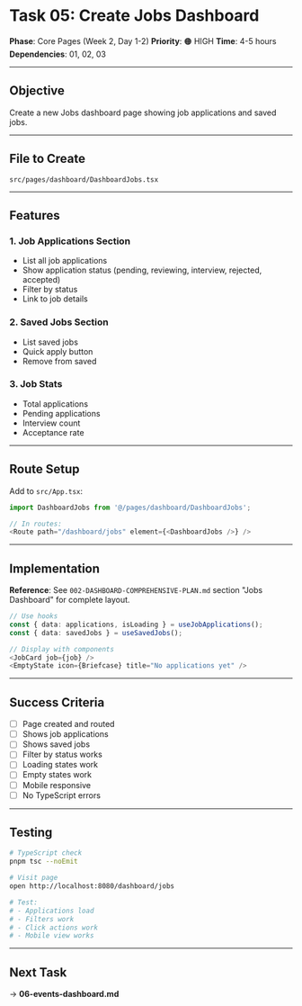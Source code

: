 # Task 05: Create Jobs Dashboard

**Phase**: Core Pages (Week 2, Day 1-2)
**Priority**: 🟠 HIGH
**Time**: 4-5 hours
**Dependencies**: 01, 02, 03

---

## Objective

Create a new Jobs dashboard page showing job applications and saved jobs.

---

## File to Create

`src/pages/dashboard/DashboardJobs.tsx`

---

## Features

### 1. Job Applications Section
- List all job applications
- Show application status (pending, reviewing, interview, rejected, accepted)
- Filter by status
- Link to job details

### 2. Saved Jobs Section
- List saved jobs
- Quick apply button
- Remove from saved

### 3. Job Stats
- Total applications
- Pending applications
- Interview count
- Acceptance rate

---

## Route Setup

Add to `src/App.tsx`:

```typescript
import DashboardJobs from '@/pages/dashboard/DashboardJobs';

// In routes:
<Route path="/dashboard/jobs" element={<DashboardJobs />} />
```

---

## Implementation

**Reference**: See `002-DASHBOARD-COMPREHENSIVE-PLAN.md` section "Jobs Dashboard" for complete layout.

```typescript
// Use hooks
const { data: applications, isLoading } = useJobApplications();
const { data: savedJobs } = useSavedJobs();

// Display with components
<JobCard job={job} />
<EmptyState icon={Briefcase} title="No applications yet" />
```

---

## Success Criteria

- [ ] Page created and routed
- [ ] Shows job applications
- [ ] Shows saved jobs
- [ ] Filter by status works
- [ ] Loading states work
- [ ] Empty states work
- [ ] Mobile responsive
- [ ] No TypeScript errors

---

## Testing

```bash
# TypeScript check
pnpm tsc --noEmit

# Visit page
open http://localhost:8080/dashboard/jobs

# Test:
# - Applications load
# - Filters work
# - Click actions work
# - Mobile view works
```

---

## Next Task

→ **06-events-dashboard.md**
